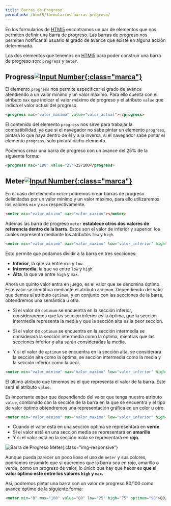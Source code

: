```yaml
---
title: Barras de Progreso
permalink: /html5/formularios-barras-progreso/
---
```




En los formularios de [HTMl5][HTML5] encontramos un par de elementos que nos permiten definir una barra de progreso. Las barras de progreso nos permiten notificar al usuario el grado de avance que existe en alguna acción determinada.

Los dos elementos que tenemos en [HTMl5][HTML5] para poder construir una barra de progreso son: `progress` y `meter`.

## Progress[![Input Number][Marker]{:class="marca"}](#progress)
El elemento `progress` nos permite especificar el grado de avance atendiendo a un valor mínimo y un valor máximo. Para ello cuenta con el atributo `max` que indicar el valor máximo de progreso y el atributo `value` que indica el valor actual del progreso.

~~~html
<progress max="valor_maximo" value="valor_actual"></progress>
~~~

El contenido del elemento `progress` nos sirve para trabajar la compatibilidad, ya que si el navegador no sabe pintar un elemento `progress`, pintará lo que haya dentro de él y a la inversa, si el navegador sabe pintar el elemento `progress`, solo pintará dicho elemento.

Podemos crear una barra de progreso con un avance del 25% de la siguiente forma:

~~~html
<progress max="100" value="25">25/100</progress>
~~~

## Meter[![Input Number][Marker]{:class="marca"}](#meter)
En el caso del elemento `meter` podremos crear barras de progreso delimitadas por un valor mínimo y un valor máximo, para ello utilizaremos los valores `min` y `max` respectivamente.

~~~html
<meter min="valor_minimo" max="valor_maximo"></meter>
~~~

Además las barra de progreso `meter` **establece otros dos valores de referencia dentro de la barra**. Estos son el valor de inferior y superior, los cuales representa mediante los atributos `low` y `high`.

~~~html
<meter min="valor_minimo" max="valor_maximo" low="valor_inferior" high="valor_superior"></meter>
~~~

Esto permite que podamos dividir a la barra en tres secciones:

* **Inferior**, la que va entre `min` y `low`.
* **Intermedia**, la que va entre `low` y `high`.
* **Alta**, la que va entre `high` y `max`.

Ahora un quinto valor entra en juego, es el valor que se denomina óptimo. Este valor se identifica mediante el atributo `optimum`. Dependiendo del valor que demos al atributo `optimum`, y en conjunto con las secciones de la barra, obtendremos una semántica u otra.

* Si el valor de `optimum` se encuentra en la sección inferior, consideraremos que las sección inferior es la óptima, que la sección intermedia representa la media y que la sección alta es la peor sección.

* Si el valor de `optimum` se encuentra en la sección intermedia se considerará la sección intermedia como la óptima, mientras que las secciones inferior y alta serán consideradas la media.

* Y si el valor de `optimum` se encuentra en la sección alta, se considerará la sección alta como la óptima, se sección intermedia como la media y la sección inferior como la peor.

~~~html
<meter min="valor_minimo" max="valor_maximo" low="valor_inferior" high="valor_superior" optimum="valor_optimo"></meter>
~~~

El último atributo que tenemos es el que representa el valor de la barra. Este será el atributo `value`.

Es importante saber que dependiendo del valor que tenga nuestro atributo `value`, combinado con la sección de la barra en la que se encuentra y el tipo de valor óptimo obtendremos una representación gráfica en un color u otro.

~~~html
<meter min="valor_minimo" max="valor_maximo" low="valor_inferior" high="valor_superior" optimum="valor_optimo" value="valor"></meter>
~~~

* Cuando el valor está en una sección óptima se representará en **verde**.
* Si el valor está en una sección media se representará en **amarillo**
* Y si el valor está en la sección mala se representará en **rojo**.

![Barra de Progreso Meter][ImagenMeter]{:class="img-responsive"}

Aunque pueda parecer un poco lioso el uso de `meter` y sus colores, podríamos resumirlo que si queremos que la barra sea en rojo, amarillo o verde, como un progreso de valor, lo único que hay que hacer es **que el valor óptimo esté entre los valores `high` y `max`.**

Así, podremos pintar una barra con un valor de progreso 80/100 como avance óptimo de la siguiente forma:

~~~html
<meter min="0" max="100" value="80" low="25" high="75" optimum="90">80/100</meter>
~~~

[Marker]: {{site.baseurl}}/img/marker.png
[HTML5]: http://www.manualweb.net/html5/
[ImagenMeter]: {{site.baseurl}}/html5/img/meter.png
